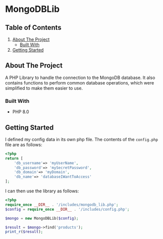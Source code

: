# MongoDBLib
## Table of Contents
1. [About The Project](#about-the-project)
    - [Built With](#built-with)
2. [Getting Started](#getting-started)

## About The Project
A PHP Library to handle the connection to the MongoDB database. It also contains functions to perform common database operations, which were simplified to make them easier to use.

### Built With
* PHP 8.0

## Getting Started
I defined my config data in its own php file. The contents of the `config.php` file are as follows:
```php
<?php
return [
    'db_username'=> 'myUserName',
    'db_password'=> 'mySecretPassword',
    'db_domain'=> 'myDomain',
    'db_name'=> 'databaseIWantToAccess'
];
```

I can then use the library as follows:
```php
<?php
require_once __DIR__ . '/includes/mongodb_lib.php';
$config = require_once __DIR__ . '/includes/config.php';

$mongo = new MongoDBLib($config);

$result = $mongo->find('products');
print_r($result);
```